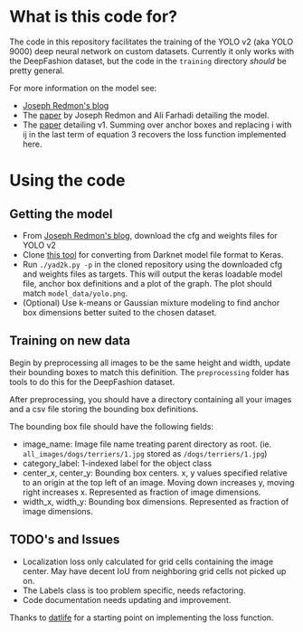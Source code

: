 # What is this code for?
The code in this repository facilitates the training of the YOLO v2 (aka YOLO 9000) deep neural network on custom datasets. Currently it only works with the DeepFashion dataset, but the code in the `training` directory _should_ be pretty general. 

For more information on the model see:

- [Joseph Redmon's blog](https://pjreddie.com/darknet/yolo/)
- The [paper](https://arxiv.org/pdf/1612.08242.pdf) by Joseph Redmon and Ali Farhadi detailing the model. 
- The [paper](https://arxiv.org/pdf/1506.02640.pdf) detailing v1. Summing over anchor boxes and replacing i with ij in the last term of equation 3 recovers the loss function implemented here. 

# Using the code
## Getting the model
- From [Joseph Redmon's blog](https://pjreddie.com/darknet/yolo/), download the cfg and weights files for YOLO v2
- Clone [this tool](https://github.com/allanzelener/YAD2K.git) for converting from Darknet model file format to Keras. 
- Run `./yad2k.py -p` in the cloned repository using the downloaded cfg and weights files as targets. This will output the keras loadable model file, anchor box definitions and a plot of the graph. The plot should match `model_data/yolo.png`.
- (Optional) Use k-means or Gaussian mixture modeling to find anchor box dimensions better suited to the chosen dataset. 

## Training on new data
Begin by preprocessing all images to be the same height and width, update their bounding boxes to match this definition. The `preprocessing` folder has tools to do this for the DeepFashion dataset.

After preprocessing, you should have a directory containing all your images and a csv file storing the bounding box definitions. 

The bounding box file should have the following fields:

- image\_name: Image file name treating parent directory as root. (ie. `all_images/dogs/terriers/1.jpg` stored as `/dogs/terriers/1.jpg`)
- category_label: 1-indexed label for the object class
- center\_x, center\_y: Bounding box centers. x, y values specified relative to an origin at the top left of an image. Moving down increases y, moving right increases x. Represented as fraction of image dimensions.
- width\_x, width\_y: Bounding box dimensions. Represented as fraction of image dimensions. 

## TODO's and Issues
- Localization loss only calculated for grid cells containing the image center. May have decent IoU from neighboring grid cells not picked up on. 
- The Labels class is too problem specific, needs refactoring.
- Code documentation needs updating and improvement.


Thanks to [datlife](https://github.com/datlife/yolov2) for a starting point on implementing the loss function. 